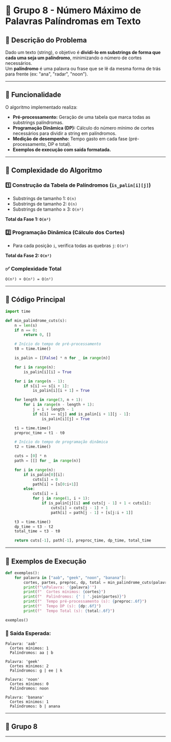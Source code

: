 # 🔁 Grupo 8 - Número Máximo de Palavras Palíndromas em Texto

## 🧩 Descrição do Problema

Dado um texto (string), o objetivo é **dividi-lo em substrings de forma que cada uma seja um palíndromo**, minimizando o número de cortes necessários.  
Um **palíndromo** é uma palavra ou frase que se lê da mesma forma de trás para frente (ex: "ana", "radar", "noon").

---

## 🚀 Funcionalidade

O algoritmo implementado realiza:

* **Pré-processamento:** Geração de uma tabela que marca todas as substrings palíndromas.
* **Programação Dinâmica (DP):** Cálculo do número mínimo de cortes necessários para dividir a string em palíndromos.
* **Medição de desempenho:** Tempo gasto em cada fase (pré-processamento, DP e total).
* **Exemplos de execução com saída formatada.**

---

## 🧠 Complexidade do Algoritmo

### 1️⃣ Construção da Tabela de Palíndromos (`is_palin[i][j]`)

* Substrings de tamanho 1: `O(n)`
* Substrings de tamanho 2: `O(n)`
* Substrings de tamanho ≥ 3: `O(n²)`

**Total da Fase 1: `O(n²)`**

### 2️⃣ Programação Dinâmica (Cálculo dos Cortes)

* Para cada posição `i`, verifica todas as quebras `j`: `O(n²)`

**Total da Fase 2: `O(n²)`**

### ✅ Complexidade Total

```
O(n²) + O(n²) = O(n²)
```

---

## 📄 Código Principal

```python
import time

def min_palindrome_cuts(s):
    n = len(s)
    if n == 0:
        return 0, []

    # Início do tempo de pré-processamento
    t0 = time.time()

    is_palin = [[False] * n for _ in range(n)]

    for i in range(n):
        is_palin[i][i] = True

    for i in range(n - 1):
        if s[i] == s[i + 1]:
            is_palin[i][i + 1] = True

    for length in range(3, n + 1):
        for i in range(n - length + 1):
            j = i + length - 1
            if s[i] == s[j] and is_palin[i + 1][j - 1]:
                is_palin[i][j] = True

    t1 = time.time()
    preproc_time = t1 - t0

    # Início do tempo de programação dinâmica
    t2 = time.time()

    cuts = [0] * n
    path = [[] for _ in range(n)]

    for i in range(n):
        if is_palin[0][i]:
            cuts[i] = 0
            path[i] = [s[0:i+1]]
        else:
            cuts[i] = i
            for j in range(1, i + 1):
                if is_palin[j][i] and cuts[j - 1] + 1 < cuts[i]:
                    cuts[i] = cuts[j - 1] + 1
                    path[i] = path[j - 1] + [s[j:i + 1]]

    t3 = time.time()
    dp_time = t3 - t2
    total_time = t3 - t0

    return cuts[-1], path[-1], preproc_time, dp_time, total_time
```

---

## 🧪 Exemplos de Execução

```python
def exemplos():
    for palavra in ["aab", "geek", "noon", "banana"]:
        cortes, partes, preproc, dp, total = min_palindrome_cuts(palavra)
        print(f"\nPalavra: '{palavra}'")
        print(f"  Cortes mínimos: {cortes}")
        print(f"  Palíndromos: {' | '.join(partes)}")
        print(f"  Tempo pré-processamento (s): {preproc:.6f}")
        print(f"  Tempo DP (s): {dp:.6f}")
        print(f"  Tempo Total (s): {total:.6f}")

exemplos()
```

### 📌 Saída Esperada:

```
Palavra: 'aab'
  Cortes mínimos: 1
  Palíndromos: aa | b

Palavra: 'geek'
  Cortes mínimos: 2
  Palíndromos: g | ee | k

Palavra: 'noon'
  Cortes mínimos: 0
  Palíndromos: noon

Palavra: 'banana'
  Cortes mínimos: 1
  Palíndromos: b | anana
```

---

## 👥 Grupo 8


---
